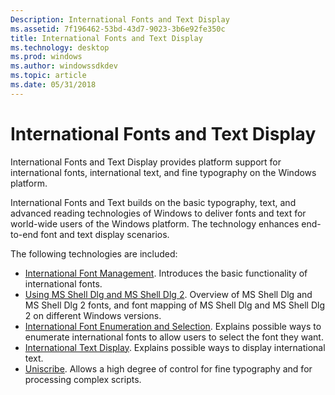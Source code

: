 ```yaml
---
Description: International Fonts and Text Display
ms.assetid: 7f196462-53bd-43d7-9023-3b6e92fe350c
title: International Fonts and Text Display
ms.technology: desktop
ms.prod: windows
ms.author: windowssdkdev
ms.topic: article
ms.date: 05/31/2018
---
```


# International Fonts and Text Display

International Fonts and Text Display provides platform support for international fonts, international text, and fine typography on the Windows platform.

International Fonts and Text builds on the basic typography, text, and advanced reading technologies of Windows to deliver fonts and text for world-wide users of the Windows platform. The technology enhances end-to-end font and text display scenarios.

The following technologies are included:

-   [International Font Management](about-international-fonts-and-text.md). Introduces the basic functionality of international fonts.
-   [Using MS Shell Dlg and MS Shell Dlg 2](using-ms-shell-dlg-and-ms-shell-dlg-2.md). Overview of MS Shell Dlg and MS Shell Dlg 2 fonts, and font mapping of MS Shell Dlg and MS Shell Dlg 2 on different Windows versions.
-   [International Font Enumeration and Selection](using-international-fonts-and-text.md). Explains possible ways to enumerate international fonts to allow users to select the font they want.
-   [International Text Display](creating-your-own-format-selection-user-interface.md). Explains possible ways to display international text.
-   [Uniscribe](uniscribe.md). Allows a high degree of control for fine typography and for processing complex scripts.

 

 



